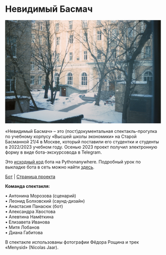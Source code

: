 # Невидимый Басмач
<img src="cover.jpg" width="700"/>

«Невидимый Басмач» – это (пост)документальная спектакль-прогулка по учебному корпусу «Высшей школы экономики» на Старой Басманной 21/4 в Москве, который поставили его студентки и студенты в 2022/2023 учебном году. Осенью 2023 проект получил электронную форму в виде бота-экскурсовода в Telegram.  

Это [исходный код](bot.py) бота на Pythonanywhere. Подробный урок по выкладке бота в сеть можно найти [здесь](https://github.com/elmiram/2016learnpython/blob/master/TelegramBot1.ipynb). 

[Бот](https://t.me/invisible_basmach_bot) | [Страница проекта](https://t.me/invisible_basmach) 

**Команда спектакля:**

• Антонина Морозова (сценарий)  
• Леонид Болховский (саунд-дизайн)  
• Анастасия Панасюк (бот)  
• Александра Хвостова  
• Алевтина Намёткина  
• Елизавета Иванова  
• Митя Лобанов  
• Диана Габитова  

В спектакле использованы фотографии Фёдора Рощина и трек «Menysid» (Nicolas Jaar).
